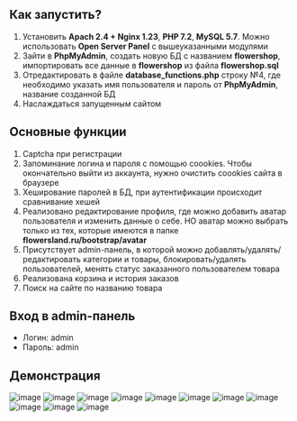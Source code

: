## Как запустить?

1) Установить <b>Apach 2.4 + Nginx 1.23</b>, <b>PHP 7.2</b>, <b>MySQL 5.7</b>. Можно использовать <b>Open Server Panel</b> с вышеуказанными модулями
2) Зайти в <b>PhpMyAdmin</b>, создать новую БД с названием <b>flowershop</b>, импортировать все данные в <b>flowershop</b> из файла <b>flowershop.sql</b>
3) Отредактировать в файле <b>database_functions.php</b> строку №4, где необходимо указать имя пользователя и пароль от <b>PhpMyAdmin</b>, название созданной БД
4) Наслаждаться запущенным сайтом

## Основные функции

1) Captcha при регистрации
2) Запоминание логина и пароля с помощью coookies. Чтобы окончательно выйти из аккаунта, нужно очистить coookies сайта в браузере
3) Хеширование паролей в БД, при аутентификации происходит сравнивание хешей
4) Реализовано редактирование профиля, где можно добавить аватар пользователя и изменить данные о себе. НО аватар можно выбрать только из тех, которые имеются в папке <b>flowersland.ru/bootstrap/avatar</b>
5) Присутствует admin-панель, в которой можно добавлять/удалять/редактировать категории и товары, блокировать/удалять пользователей, менять статус заказанного пользователем товара
7) Реализована корзина и история заказов
8) Поиск на сайте по названию товара

## Вход в admin-панель
- Логин: admin
- Пароль: admin

## Демонстрация
![image](https://github.com/hentaimean/FlowersLand/assets/106330825/c4075340-1138-4b35-a16f-b3c3a714d677)
![image](https://github.com/hentaimean/FlowersLand/assets/106330825/98dc71b5-2924-4671-bb1b-392cc5c87236)
![image](https://github.com/hentaimean/FlowersLand/assets/106330825/2e73ea94-553b-4243-bd05-de0588a8250c)
![image](https://github.com/hentaimean/FlowersLand/assets/106330825/b72eefa4-079f-47b9-9093-f8b36d469c65)
![image](https://github.com/hentaimean/FlowersLand/assets/106330825/0a71b548-0556-47e9-b0dd-32e3e83349c4)
![image](https://github.com/hentaimean/FlowersLand/assets/106330825/26da929b-7ecb-4441-b670-e9200219741f)
![image](https://github.com/hentaimean/FlowersLand/assets/106330825/d1829037-68bd-42af-b728-2669ee6058ff)
![image](https://github.com/hentaimean/FlowersLand/assets/106330825/2ceab816-222b-4421-ae2d-9910bec18652)
![image](https://github.com/hentaimean/FlowersLand/assets/106330825/bef6f169-f743-4ea7-b986-f9c40fc3f2e7)
![image](https://github.com/hentaimean/FlowersLand/assets/106330825/7cd62122-3b99-4bba-9548-af9d7b630957)
![image](https://github.com/hentaimean/FlowersLand/assets/106330825/8c7c9bd1-8b89-41a3-b00a-50353379a9f6)
